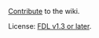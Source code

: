 [Contribute](contributing) to the wiki.

License: [FDL v1.3 or later](https://gnu.org/licenses/fdl-1.3.html).
